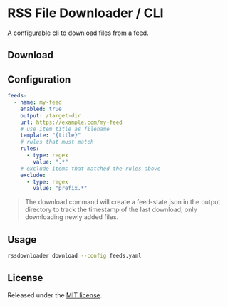 # RSS File Downloader / CLI

A configurable cli to download files from a feed.

## Download

## Configuration

```yaml
feeds:
  - name: my-feed
    enabled: true
    output: /target-dir
    url: https://example.com/my-feed
    # use item title as filename
    template: "{title}"
    # rules that must match
    rules:
      - type: regex
        value: ".*"
    # exclude items that matched the rules above
    exclude:
      - type: regex
        value: "prefix.*"
```

> The download command will create a feed-state.json in the output directory to track the timestamp of the last download, only downloading newly added files.

## Usage

```bash
rssdownloader download --config feeds.yaml
```

## License

Released under the [MIT license](./LICENSE).
